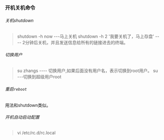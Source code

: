 ### 开机关机命令

###### 关机shutdown

> shutdown -h now  ---马上关机
> shutdown -h 2 '我要关机了，马上存盘' ---- 2分钟后关机，并且发送信息给所有的链接进去的终端。

###### 切换用户

> su  zhangs  ---- 切换用户,如果后面没有用户名，表示切换到root用户。
> su   ---切换到超级用户root



###### 重启`reboot` 

用法和shutdown类似。



###### 开机自动启动配置

> vi /etc/rc.d/rc.local 

